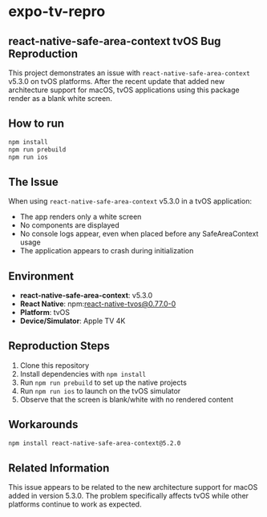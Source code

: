 # expo-tv-repro

## react-native-safe-area-context tvOS Bug Reproduction

This project demonstrates an issue with `react-native-safe-area-context` v5.3.0 on tvOS platforms. After the recent update that added new architecture support for macOS, tvOS applications using this package render as a blank white screen.

## How to run

```bash
npm install
npm run prebuild
npm run ios
```

## The Issue

When using `react-native-safe-area-context` v5.3.0 in a tvOS application:

- The app renders only a white screen
- No components are displayed
- No console logs appear, even when placed before any SafeAreaContext usage
- The application appears to crash during initialization

## Environment

- **react-native-safe-area-context**: v5.3.0
- **React Native**: npm:react-native-tvos@0.77.0-0
- **Platform**: tvOS
- **Device/Simulator**: Apple TV 4K

## Reproduction Steps

1. Clone this repository
2. Install dependencies with `npm install`
3. Run `npm run prebuild` to set up the native projects
4. Run `npm run ios` to launch on the tvOS simulator
5. Observe that the screen is blank/white with no rendered content

## Workarounds

```bash
npm install react-native-safe-area-context@5.2.0
```

## Related Information

This issue appears to be related to the new architecture support for macOS added in version 5.3.0. The problem specifically affects tvOS while other platforms continue to work as expected.
